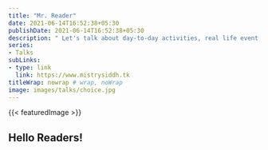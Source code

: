 ```yaml
---
title: "Mr. Reader"
date: 2021-06-14T16:52:38+05:30
publishDate: 2021-06-14T16:52:38+05:30
description: " Let's talk about day-to-day activities, real life event, which is related to our daily work. We all know that our daily life is a mess Where we don't know what we're doing, or if we know what we're doing, then we're doing different than our day-to-day life activities So let's have a discussion on it."
series:
- Talks
subLinks:
- type: link
  link: https://www.mistrysiddh.tk
titleWrap: nowrap # wrap, noWrap
image: images/talks/choice.jpg
---
```

{{< featuredImage >}}

## Hello Readers!